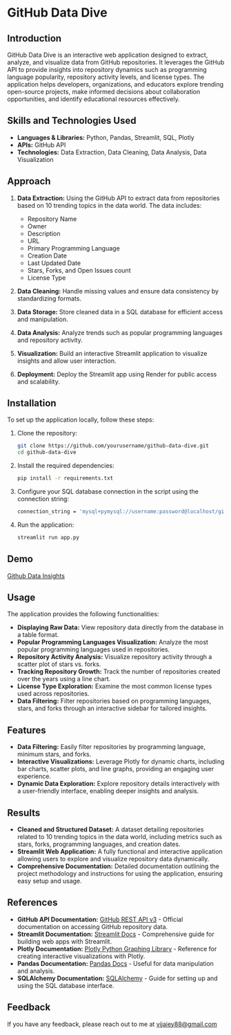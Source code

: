 # GitHub Data Dive

## Introduction
GitHub Data Dive is an interactive web application designed to extract, analyze, and visualize data from GitHub repositories. It leverages the GitHub API to provide insights into repository dynamics such as programming language popularity, repository activity levels, and license types. The application helps developers, organizations, and educators explore trending open-source projects, make informed decisions about collaboration opportunities, and identify educational resources effectively.

## Skills and Technologies Used
- **Languages & Libraries:** Python, Pandas, Streamlit, SQL, Plotly
- **APIs:** GitHub API
- **Technologies:** Data Extraction, Data Cleaning, Data Analysis, Data Visualization


## Approach
1. **Data Extraction:** Using the GitHub API to extract data from repositories based on 10 trending topics in the data world. The data includes:
   - Repository Name
   - Owner
   - Description
   - URL
   - Primary Programming Language
   - Creation Date
   - Last Updated Date
   - Stars, Forks, and Open Issues count
   - License Type

2. **Data Cleaning:** Handle missing values and ensure data consistency by standardizing formats.

3. **Data Storage:** Store cleaned data in a SQL database for efficient access and manipulation.

4. **Data Analysis:** Analyze trends such as popular programming languages and repository activity.

5. **Visualization:** Build an interactive Streamlit application to visualize insights and allow user interaction.

6. **Deployment:** Deploy the Streamlit app using Render for public access and scalability.

## Installation
To set up the application locally, follow these steps:

1. Clone the repository:
   ```bash
   git clone https://github.com/yourusername/github-data-dive.git
   cd github-data-dive
   
2. Install the required dependencies:
   ```bash
   pip install -r requirements.txt
   
3. Configure your SQL database connection in the script using the connection string:
   ```bash
   connection_string = 'mysql+pymysql://username:password@localhost/github_data'

4. Run the application:
   ```bash
   streamlit run app.py

## Demo

[Github Data Insights](https://github.com/user-attachments/assets/4d65d95b-93cc-4bdb-9c5d-4aa2cc919610)

## Usage
The application provides the following functionalities:
- **Displaying Raw Data:** View repository data directly from the database in a table format.
- **Popular Programming Languages Visualization:** Analyze the most popular programming languages used in repositories.
- **Repository Activity Analysis:** Visualize repository activity through a scatter plot of stars vs. forks.
- **Tracking Repository Growth:** Track the number of repositories created over the years using a line chart.
- **License Type Exploration:** Examine the most common license types used across repositories.
- **Data Filtering:** Filter repositories based on programming languages, stars, and forks through an interactive sidebar for tailored insights.

## Features
- **Data Filtering:** Easily filter repositories by programming language, minimum stars, and forks.
- **Interactive Visualizations:** Leverage Plotly for dynamic charts, including bar charts, scatter plots, and line graphs, providing an engaging user experience.
- **Dynamic Data Exploration:** Explore repository details interactively with a user-friendly interface, enabling deeper insights and analysis.

## Results
- **Cleaned and Structured Dataset:** A dataset detailing repositories related to 10 trending topics in the data world, including metrics such as stars, forks, programming languages, and creation dates.
- **Streamlit Web Application:** A fully functional and interactive application allowing users to explore and visualize repository data dynamically.
- **Comprehensive Documentation:** Detailed documentation outlining the project methodology and instructions for using the application, ensuring easy setup and usage.

## References
   - **GitHub API Documentation:** [GitHub REST API v3](https://docs.github.com/en/rest) - Official documentation on accessing GitHub repository data.
   - **Streamlit Documentation:** [Streamlit Docs](https://docs.streamlit.io/) - Comprehensive guide for building web apps with Streamlit.
   - **Plotly Documentation:** [Plotly Python Graphing Library](https://plotly.com/python/) - Reference for creating interactive visualizations with Plotly.
   - **Pandas Documentation:** [Pandas Docs](https://pandas.pydata.org/pandas-docs/stable/) - Useful for data manipulation and analysis.
   - **SQLAlchemy Documentation:** [SQLAlchemy](https://docs.sqlalchemy.org/en/14/) - Guide for setting up and using the SQL database interface.

## Feedback
If you have any feedback, please reach out to me at vijaiey88@gmail.com
